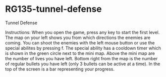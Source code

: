 # RG135-tunnel-defense
Tunnel Defense

Instructions:
When you open the game, press any key to start the first level.
The map on your left shows you from which directions the enemies are coming.
You can shoot the enemies with the left mouse button or use the special abilites by pressing f.
The special ability has a cooldown timer which is shown in the green circle next to the mini map.
Above the mini map are the number of lives you have left. Bottom right from the map is the number of regular bullets you have left (only 3 bullets can be active at a time). In the top of the screen is a bar representing your progress. 
